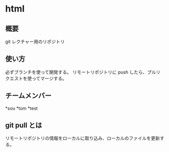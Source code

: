 # html

## 概要

git レクチャー用のリポジトリ

## 使い方

必ずブランチを使って開発する。
リモートリポジトリに push したら、プルリクエストを使ってマージする。

## チームメンバー

*sou
*tom
\*test

## git pull とは

リモートリポジトリの情報をローカルに取り込み、ローカルのファイルを更新する。
